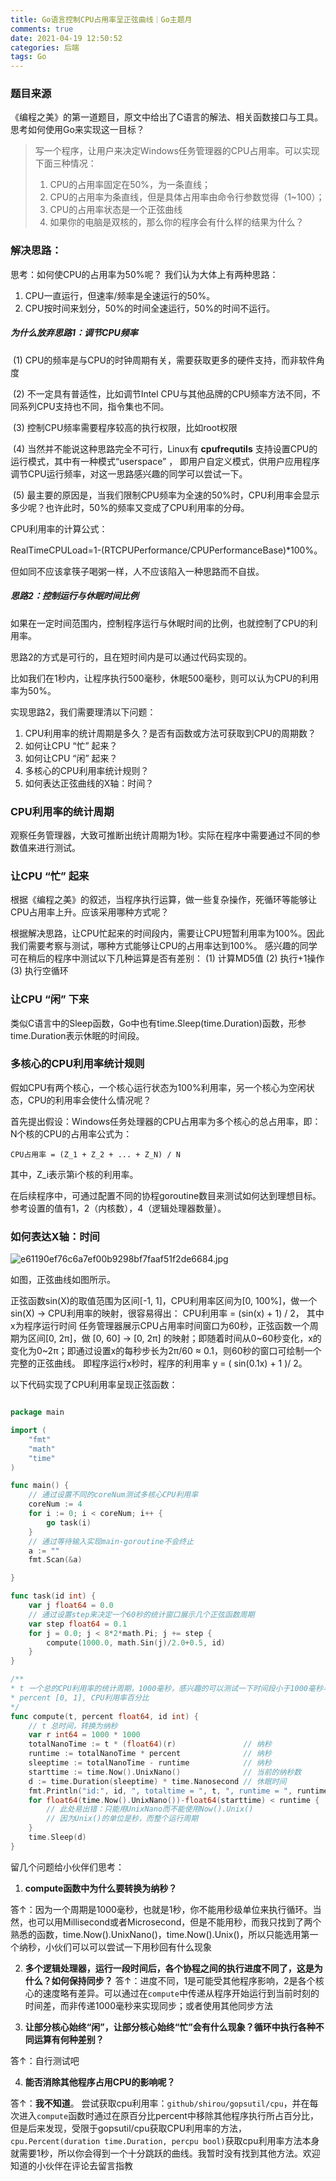 ```yaml
---
title: Go语言控制CPU占用率呈正弦曲线｜Go主题月
comments: true
date: 2021-04-19 12:50:52
categories: 后端
tags: Go
---
```


### 题目来源

《编程之美》的第一道题目，原文中给出了C语言的解法、相关函数接口与工具。思考如何使用Go来实现这一目标？

> 写一个程序，让用户来决定Windows任务管理器的CPU占用率。可以实现下面三种情况：
>
> 1. CPU的占用率固定在50%，为一条直线；
> 2. CPU的占用率为条直线，但是具体占用率由命令行参数觉得（1~100）；
> 3. CPU的占用率状态是一个正弦曲线
> 4. 如果你的电脑是双核的，那么你的程序会有什么样的结果为什么？

### 解决思路：
思考：如何使CPU的占用率为50%呢？
我们认为大体上有两种思路：

1. CPU一直运行，但速率/频率是全速运行的50%。
2. CPU按时间来划分，50%的时间全速运行，50%的时间不运行。

  ##### 为什么放弃思路1：调节CPU频率

  ​	(1) CPU的频率是与CPU的时钟周期有关，需要获取更多的硬件支持，而非软件角度

  ​	(2) 不一定具有普适性，比如调节Intel CPU与其他品牌的CPU频率方法不同，不同系列CPU支持也不同，指令集也不同。

  ​	(3) 控制CPU频率需要程序较高的执行权限，比如root权限

  ​	(4) 当然并不能说这种思路完全不可行，Linux有 **cpufrequtils** 支持设置CPU的运行模式，其中有一种模式“userspace” ， 即用户自定义模式，供用户应用程序调节CPU运行频率，对这一思路感兴趣的同学可以尝试一下。

​	  (5) 最主要的原因是，当我们限制CPU频率为全速的50%时，CPU利用率会显示多少呢？也许此时，50%的频率又变成了CPU利用率的分母。

CPU利用率的计算公式：

RealTimeCPULoad=1-(RTCPUPerformance/CPUPerformanceBase)*100%。

  但如同不应该拿筷子喝粥一样，人不应该陷入一种思路而不自拔。




  ##### 思路2：控制运行与休眠时间比例

如果在一定时间范围内，控制程序运行与休眠时间的比例，也就控制了CPU的利用率。  

思路2的方式是可行的，且在短时间内是可以通过代码实现的。

比如我们在1秒内，让程序执行500毫秒，休眠500毫秒，则可以认为CPU的利用率为50%。

实现思路2，我们需要理清以下问题：

1. CPU利用率的统计周期是多久？是否有函数或方法可获取到CPU的周期数？
2. 如何让CPU “忙” 起来？
3. 如何让CPU “闲” 起来？
4. 多核心的CPU利用率统计规则？
5. 如何表达正弦曲线的X轴：时间？

### CPU利用率的统计周期

观察任务管理器，大致可推断出统计周期为1秒。实际在程序中需要通过不同的参数值来进行测试。


### 让CPU “忙” 起来
根据《编程之美》的叙述，当程序执行运算，做一些复杂操作，死循环等能够让CPU占用率上升。应该采用哪种方式呢？

根据解决思路，让CPU忙起来的时间段内，需要让CPU短暂利用率为100%。因此我们需要考察与测试，哪种方式能够让CPU的占用率达到100%。
感兴趣的同学可在稍后的程序中测试以下几种运算是否有差别：
(1) 计算MD5值
(2) 执行+1操作
(3) 执行空循环


### 让CPU “闲” 下来

类似C语言中的Sleep函数，Go中也有time.Sleep(time.Duration)函数，形参time.Duration表示休眠的时间段。

### 多核心的CPU利用率统计规则

假如CPU有两个核心，一个核心运行状态为100%利用率，另一个核心为空闲状态，CPU的利用率会使什么情况呢？

首先提出假设：Windows任务处理器的CPU占用率为多个核心的总占用率，即：N个核的CPU的占用率公式为：

    CPU占用率 = (Z_1 + Z_2 + ... + Z_N) / N

其中，Z_i表示第i个核的利用率。

在后续程序中，可通过配置不同的协程goroutine数目来测试如何达到理想目标。参考设置的值有1，2（内核数），4（逻辑处理器数量）。

### 如何表达X轴：时间

![e61190ef76c6a7ef00b9298bf7faaf51f2de6684.jpg](https://p6-juejin.byteimg.com/tos-cn-i-k3u1fbpfcp/48c9cc10bf9c451f89e8e80bd18aef7d~tplv-k3u1fbpfcp-watermark.image)

如图，正弦曲线如图所示。

正弦函数sin(X)的取值范围为区间[-1, 1]，CPU利用率区间为[0, 100%]，做一个sin(X) -> CPU利用率的映射，很容易得出：
                            CPU利用率 = (sin(x) + 1) / 2， 其中x为程序运行时间
任务管理器展示CPU占用率时间窗口为60秒，正弦函数一个周期为区间[0, 2π]，做 [0, 60] -> [0, 2π] 的映射；即随着时间从0~60秒变化，x的变化为0~2π；即通过设置x的每秒步长为2π/60 ≈ 0.1，则60秒的窗口可绘制一个完整的正弦曲线。
即程序运行x秒时，程序的利用率 y = ( sin(0.1x) + 1 )/ 2。

以下代码实现了CPU利用率呈现正弦函数：

```go

package main

import (
	"fmt"
	"math"
	"time"
)

func main() {
    // 通过设置不同的coreNum测试多核心CPU利用率
	coreNum := 4
	for i := 0; i < coreNum; i++ {
		go task(i)
	}
    // 通过等待输入实现main-goroutine不会终止
	a := ""
	fmt.Scan(&a)

}

func task(id int) {
	var j float64 = 0.0
    // 通过设置step来决定一个60秒的统计窗口展示几个正弦函数周期
    var step float64 = 0.1
	for j = 0.0; j < 8*2*math.Pi; j += step {
		compute(1000.0, math.Sin(j)/2.0+0.5, id)
	}
}

/**
* t 一个总的CPU利用率的统计周期，1000毫秒，感兴趣的可以测试一下时间段小于1000毫秒与大于1000毫秒的情况下曲线如何
* percent [0, 1], CPU利用率百分比
*/
func compute(t, percent float64, id int) {
	// t 总时间，转换为纳秒
	var r int64 = 1000 * 1000
	totalNanoTime := t * (float64)(r)               // 纳秒
	runtime := totalNanoTime * percent              // 纳秒
	sleeptime := totalNanoTime - runtime            // 纳秒
	starttime := time.Now().UnixNano()              // 当前的纳秒数
	d := time.Duration(sleeptime) * time.Nanosecond // 休眠时间
	fmt.Println("id:", id, ", totaltime = ", t, ", runtime = ", runtime, ", sleeptime = ", sleeptime, " sleep-duration=", d, ", nano = ", time.Now().UnixNano())
	for float64(time.Now().UnixNano())-float64(starttime) < runtime {
		// 此处易出错：只能用UnixNano而不能使用Now().Unix()
		// 因为Unix()的单位是秒，而整个运行周期
	}
	time.Sleep(d)
}

```

留几个问题给小伙伴们思考：

1. **compute函数中为什么要转换为纳秒？**

答↑：因为一个周期是1000毫秒，也就是1秒，你不能用秒级单位来执行循环。当然，也可以用Millisecond或者Microsecond，但是不能用秒，而我只找到了两个熟悉的函数，time.Now().UnixNano()，time.Now().Unix()，所以只能选用第一个纳秒，小伙们可以可以尝试一下用秒回有什么现象

2. **多个逻辑处理器，运行一段时间后，各个协程之间的执行进度不同了，这是为什么？如何保持同步？**
答↑：进度不同，1是可能受其他程序影响，2是各个核心的速度略有差异。可以通过在`compute`中传递从程序开始运行到当前时刻的时间差，而非传递1000毫秒来实现同步；或者使用其他同步方法

3. **让部分核心始终“闲”，让部分核心始终“忙”会有什么现象？循环中执行各种不同运算有何种差别？**

答↑：自行测试吧

4. **能否消除其他程序占用CPU的影响呢？**

答↑：**我不知道**。
尝试获取cpu利用率：`github/shirou/gopsutil/cpu`，并在每次进入`compute`函数时通过在原百分比percent中移除其他程序执行所占百分比，但是后来发现，受限于gopsutil/cpu获取CPU利用率的方法，`cpu.Percent(duration time.Duration, percpu bool)`获取cpu利用率方法本身就需要1秒，所以你会得到一个十分跳跃的曲线。我暂时没有找到其他方法。欢迎知道的小伙伴在评论去留言指教